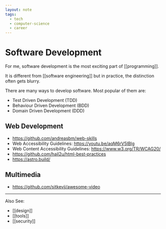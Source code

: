 ```yaml
---
layout: note
tags:
  - tech
  - computer-science
  - career
---
```


# Software Development

For me, software development is the most exciting part of [[programming]].

It is different from [[software engineering]] but in practice, the distinction often gets blurry.

There are many ways to develop software. Most popular of them are:

- Test Driven Development (TDD)
- Behaviour Driven Development (BDD)
- Domain Driven Development (DDD)

## Web Development

- https://github.com/andreasbm/web-skills
- Web Accessibility Guidelines: https://youtu.be/aqM6rV5IBlg
- Web Content Accessibility Guidelines: https://www.w3.org/TR/WCAG20/
- https://github.com/hail2u/html-best-practices
- https://astro.build/

## Multimedia

- https://github.com/sitkevij/awesome-video

---

Also See:

- [[design]]
- [[tools]]
- [[security]]
